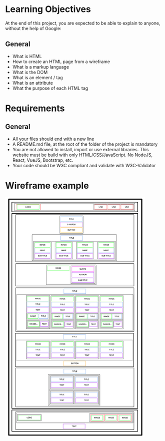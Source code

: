 # Learning Objectives

At the end of this project, you are expected to be able to explain to anyone, without the help of Google:

## General

* What is HTML
* How to create an HTML page from a wireframe
* What is a markup language
* What is the DOM
* What is an element / tag
* What is an attribute
* What the purpose of each HTML tag

# Requirements

## General
* All your files should end with a new line
* A README.md file, at the root of the folder of the project is mandatory
* You are not allowed to install, import or use external libraries. This website must be build with only HTML/CSS/JavaScript. No NodeJS, React, VueJS, Bootstrap, etc.
* Your code should be W3C compliant and validate with W3C-Validator

# Wireframe example
![Wireframe photo](https://github.com/TravisAdamson/atlas-web-development/blob/018a255d3812615ed78f8ac03153cde9e185e2a7/html_advanced/readme.png)